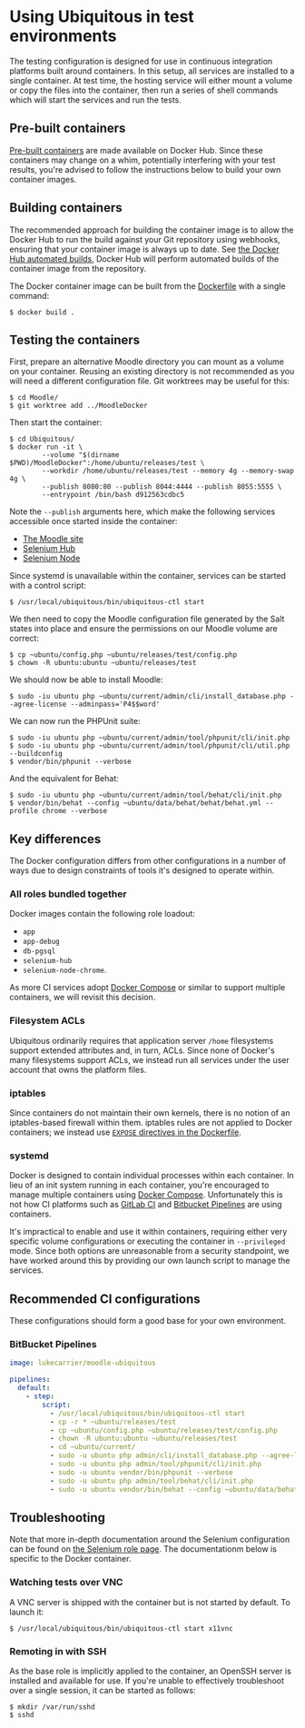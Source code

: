 # Using Ubiquitous in test environments

The testing configuration is designed for use in continuous integration platforms built around containers. In this setup, all services are installed to a single container. At test time, the hosting service will either mount a volume or copy the files into the container, then run a series of shell commands which will start the services and run the tests.

## Pre-built containers

[Pre-built containers](https://hub.docker.com/r/lukecarrier/moodle-ubiquitous/) are made available on Docker Hub. Since these containers may change on a whim, potentially interfering with your test results, you're advised to follow the instructions below to build your own container images.

## Building containers

The recommended approach for building the container image is to allow the Docker Hub to run the build against your Git repository using webhooks, ensuring that your container image is always up to date. See [the Docker Hub automated builds](https://docs.docker.com/docker-hub/builds/), Docker Hub will perform automated builds of the container image from the repository.

The Docker container image can be built from the [Dockerfile](../../Dockerfile) with a single command:

```
$ docker build .
```

## Testing the containers

First, prepare an alternative Moodle directory you can mount as a volume on your container. Reusing an existing directory is not recommended as you will need a different configuration file. Git worktrees may be useful for this:

```
$ cd Moodle/
$ git worktree add ../MoodleDocker
```

Then start the container:

```
$ cd Ubiquitous/
$ docker run -it \
        --volume "$(dirname $PWD)/MoodleDocker":/home/ubuntu/releases/test \
        --workdir /home/ubuntu/releases/test --memory 4g --memory-swap 4g \
        --publish 8080:80 --publish 8044:4444 --publish 8055:5555 \
        --entrypoint /bin/bash d912563cdbc5
```

Note the `--publish` arguments here, which make the following services accessible once started inside the container:

* [The Moodle site](http://localhost:8080/)
* [Selenium Hub](http://localhost:8044/)
* [Selenium Node](http://localhost:8055/)

Since systemd is unavailable within the container, services can be started with a control script:

```
$ /usr/local/ubiquitous/bin/ubiquitous-ctl start
```

We then need to copy the Moodle configuration file generated by the Salt states into place and ensure the permissions on our Moodle volume are correct:

```
$ cp ~ubuntu/config.php ~ubuntu/releases/test/config.php
$ chown -R ubuntu:ubuntu ~ubuntu/releases/test
```

We should now be able to install Moodle:

```
$ sudo -iu ubuntu php ~ubuntu/current/admin/cli/install_database.php --agree-license --adminpass='P4$$word'
```

We can now run the PHPUnit suite:

```
$ sudo -iu ubuntu php ~ubuntu/current/admin/tool/phpunit/cli/init.php
$ sudo -iu ubuntu php ~ubuntu/current/admin/tool/phpunit/cli/util.php --buildconfig
$ vendor/bin/phpunit --verbose
```

And the equivalent for Behat:

```
$ sudo -iu ubuntu php ~ubuntu/current/admin/tool/behat/cli/init.php
$ vendor/bin/behat --config ~ubuntu/data/behat/behat/behat.yml --profile chrome --verbose
```

## Key differences

The Docker configuration differs from other configurations in a number of ways due to design constraints of tools it's designed to operate within.

### All roles bundled together

Docker images contain the following role loadout:

* `app`
* `app-debug`
* `db-pgsql`
* `selenium-hub`
* `selenium-node-chrome`.

As more CI services adopt [Docker Compose](https://docs.docker.com/compose/) or similar to support multiple containers, we will revisit this decision.

### Filesystem ACLs

Ubiquitous ordinarily requires that application server `/home` filesystems support extended attributes and, in turn, ACLs. Since none of Docker's many filesystems support ACLs, we instead run all services under the user account that owns the platform files.

### iptables

Since containers do not maintain their own kernels, there is no notion of an iptables-based firewall within them. iptables rules are not applied to Docker containers; we instead use [`EXPOSE` directives in the Dockerfile](https://docs.docker.com/engine/reference/builder/#expose).

### systemd

Docker is designed to contain individual processes within each container. In lieu of an init system running in each container, you're encouraged to manage multiple containers using [Docker Compose](https://docs.docker.com/compose/). Unfortunately this is not how CI platforms such as [GitLab CI](https://about.gitlab.com/gitlab-ci/) and [Bitbucket Pipelines](https://bitbucket.org/product/features/pipelines) are using containers.

It's impractical to enable and use it within containers, requiring either very specific volume configurations or executing the container in `--privileged` mode. Since both options are unreasonable from a security standpoint, we have worked around this by providing our own launch script to manage the services.

## Recommended CI configurations

These configurations should form a good base for your own environment.

### BitBucket Pipelines

```yaml
image: lukecarrier/moodle-ubiquitous

pipelines:
  default:
    - step:
        script:
          - /usr/local/ubiquitous/bin/ubiquitous-ctl start
          - cp -r * ~ubuntu/releases/test
          - cp ~ubuntu/config.php ~ubuntu/releases/test/config.php
          - chown -R ubuntu:ubuntu ~ubuntu/releases/test
          - cd ~ubuntu/current/
          - sudo -u ubuntu php admin/cli/install_database.php --agree-license --adminpass='P4$$word'
          - sudo -u ubuntu php admin/tool/phpunit/cli/init.php
          - sudo -u ubuntu vendor/bin/phpunit --verbose
          - sudo -u ubuntu php admin/tool/behat/cli/init.php
          - sudo -u ubuntu vendor/bin/behat --config ~ubuntu/data/behat/behatrun/behat/behat.yml --profile chrome --verbose
```

## Troubleshooting

Note that more in-depth documentation around the Selenium configuration can be found on [the Selenium role page](../roles/selenium.md). The documentationm below is specific to the Docker container.

### Watching tests over VNC

A VNC server is shipped with the container but is not started by default. To launch it:

```
$ /usr/local/ubiquitous/bin/ubiquitous-ctl start x11vnc
```

### Remoting in with SSH

As the base role is implicitly applied to the container, an OpenSSH server is installed and available for use. If you're unable to effectively troubleshoot over a single session, it can be started as follows:

```
$ mkdir /var/run/sshd
$ sshd
```
